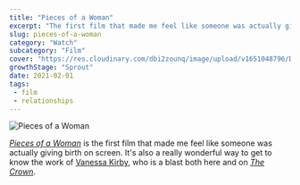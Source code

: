 ```yaml
---
title: "Pieces of a Woman"
excerpt: "The first film that made me feel like someone was actually giving birth on screen"
slug: pieces-of-a-woman
category: "Watch"
subcategory: "Film"
cover: "https://res.cloudinary.com/dbi2zounq/image/upload/v1651048796/Digital%20garden/media/pieces-of-a-woman_rupu2u.jpg"
growthStage: "Sprout"
date: 2021-02-01
tags:
 - film
 - relationships
---   
```

![Pieces of a Woman](./pieces-of-a-woman.png)

[_Pieces of a Woman_](https://www.imdb.com/title/tt11161474/) is the first film that made me feel like someone was actually giving birth on screen. It's also a really wonderful way to get to know the work of [Vanessa Kirby](https://www.imdb.com/name/nm3948952/?ref_=tt_cl_t1), who is a blast both here and on [_The Crown_](https://www.imdb.com/title/tt4786824/?ref_=nm_flmg_act_11).  